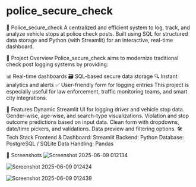 # police_secure_check
🚓 Police_secure_check
A centralized and efficient system to log, track, and analyze vehicle stops at police check posts. Built using SQL for structured data storage and Python (with Streamlit) for an interactive, real-time dashboard.

📌 Project Overview
Police_secure_check aims to modernize traditional check post logging systems by providing:

📊 Real-time dashboards
🗃️ SQL-based secure data storage
🔍 Instant analytics and alerts
✅ User-friendly form for logging entries
This project is especially useful for law enforcement, traffic monitoring teams, and smart city integrations.

🚀 Features
Dynamic Streamlit UI for logging driver and vehicle stop data.
Gender-wise, age-wise, and search-type visualizations.
Violation and stop outcome predictions based on input data.
Clean form with dropdowns, date/time pickers, and validations.
Data preview and filtering options.
🛠️ Tech Stack
Frontend & Dashboard: Streamlit
Backend: Python
Database: PostgreSQL / SQLite
Data Handling: Pandas


📸 Screenshots
![Screenshot 2025-06-09 012134](https://github.com/user-attachments/assets/ff4280ce-1d55-4761-9324-613e9c7390cd)

![Screenshot 2025-06-09 012424](https://github.com/user-attachments/assets/868b71bb-6661-4ae9-9338-ffdc4f1c5f87)

![Screenshot 2025-06-09 012439](https://github.com/user-attachments/assets/72659319-3d22-43cf-9ab4-ae0ee6a4157b)




